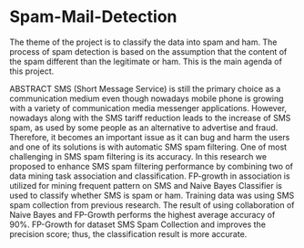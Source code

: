 # Spam-Mail-Detection
The theme of the project is to classify the data into spam and ham. The process of spam detection is based on the assumption that the content of the spam different than the legitimate or ham. This is the main agenda of this project.

ABSTRACT
SMS (Short Message Service) is still the primary choice as a communication medium even though nowadays
mobile phone is growing with a variety of communication media messenger applications. However,
nowadays along with the SMS tariff reduction leads to the increase of SMS spam, as used by some people as
an alternative to advertise and fraud. Therefore, it becomes an important issue as it can bug and harm the
users and one of its solutions is with automatic SMS spam filtering.
One of most challenging in SMS spam filtering is its accuracy. In this research we proposed to
enhance SMS spam filtering performance by combining two of data mining task association and
classification. FP-growth in association is utilized for mining frequent pattern on SMS and Naive Bayes
Classifier is used to classify whether SMS is spam or ham. Training data was using SMS spam collection
from previous research. The result of using collaboration of Naive Bayes and FP-Growth performs the
highest average accuracy of 90%. FP-Growth for dataset SMS Spam Collection and improves the precision
score; thus, the classification result is more accurate. 
